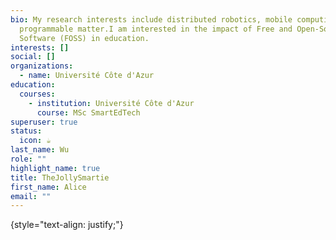 ```yaml
---
bio: My research interests include distributed robotics, mobile computing and
  programmable matter.I am interested in the impact of Free and Open-Source
  Software (FOSS) in education.
interests: []
social: []
organizations:
  - name: Université Côte d'Azur
education:
  courses:
    - institution: Université Côte d'Azur
      course: MSc SmartEdTech
superuser: true
status:
  icon: ☕️
last_name: Wu
role: ""
highlight_name: true
title: TheJollySmartie
first_name: Alice
email: ""
---
```


{style="text-align: justify;"}